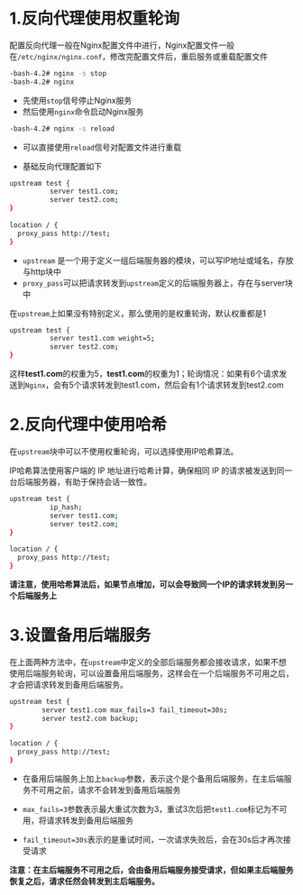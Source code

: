 # 1.反向代理使用权重轮询

配置反向代理一般在Nginx配置文件中进行，Nginx配置文件一般在`/etc/nginx/nginx.conf`，修改完配置文件后，重启服务或重载配置文件

```bash
-bash-4.2# nginx -s stop
-bash-4.2# nginx
```

- 先使用`stop`信号停止Nginx服务
- 然后使用`nginx`命令启动Nginx服务

```bash
-bash-4.2# nginx -s reload
```

- 可以直接使用`reload`信号对配置文件进行重载



- 基础反向代理配置如下

```bash
upstream test {
          server test1.com;
          server test2.com;
} 
        
location / {
  proxy_pass http://test;
}
```

- `upstream` 是一个用于定义一组后端服务器的模块，可以写IP地址或域名，存放与http块中
- `proxy_pass`可以把请求转发到`upstream`定义的后端服务器上，存在与server块中

在`upstream`上如果没有特别定义，那么使用的是权重轮询，默认权重都是1

```bash
upstream test {
          server test1.com weight=5;
          server test2.com;
} 
```

这样**test1.com**的权重为5，**test1.com**的权重为1；轮询情况：如果有6个请求发送到`Nginx`，会有5个请求转发到test1.com，然后会有1个请求转发到test2.com



# 2.反向代理中使用哈希

在`upstream`块中可以不使用权重轮询，可以选择使用IP哈希算法。

IP哈希算法使用客户端的 IP 地址进行哈希计算，确保相同 IP 的请求被发送到同一台后端服务器，有助于保持会话一致性。

```bash
upstream test {
		  ip_hash;
          server test1.com;
          server test2.com;
} 
        
location / {
  proxy_pass http://test;
}
```

**请注意，使用哈希算法后，如果节点增加，可以会导致同一个IP的请求转发到另一个后端服务上**



# 3.设置备用后端服务

在上面两种方法中，在`upstream`中定义的全部后端服务都会接收请求，如果不想使用后端服务轮询，可以设置备用后端服务，这样会在一个后端服务不可用之后，才会把请求转发到备用后端服务。

```bash
upstream test {
        server test1.com max_fails=3 fail_timeout=30s;
        server test2.com backup;
}
        
location / {
  proxy_pass http://test;
}
```

- 在备用后端服务上加上`backup`参数，表示这个是个备用后端服务，在主后端服务不可用之前，请求不会转发到备用后端服务
- `max_fails=3`参数表示最大重试次数为3，重试3次后把`test1.com`标记为不可用，将请求转发到备用后端服务

- `fail_timeout=30s`表示的是重试时间，一次请求失败后，会在30s后才再次接受请求

**注意：在主后端服务不可用之后，会由备用后端服务接受请求，但如果主后端服务恢复之后，请求任然会转发到主后端服务。**

